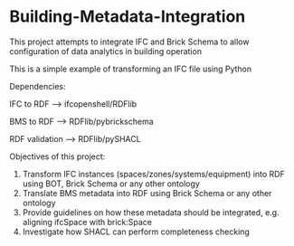 # Building-Metadata-Integration
This project attempts to integrate IFC and Brick Schema to allow configuration of data analytics in building operation

This is a simple example of transforming an IFC file using Python

Dependencies: 

IFC to RDF --> ifcopenshell/RDFlib

BMS to RDF --> RDFlib/pybrickschema

RDF validation --> RDFlib/pySHACL



Objectives of this project: 
1. Transform IFC instances (spaces/zones/systems/equipment) into RDF using BOT, Brick Schema or any other ontology 
2. Translate BMS metadata into RDF using Brick Schema or any other ontology
3. Provide guidelines on how these metadata should be integrated, e.g. aligning ifcSpace with brick:Space
4. Investigate how SHACL can perform completeness checking

